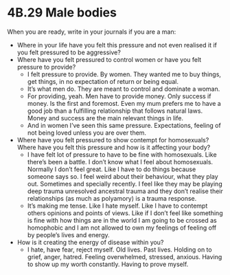 # 4B.29 Male bodies

When you are ready, write in your journals if you are a man:

- Where in your life have you felt this pressure and not even realised it if you felt pressured to be aggressive?
- Where have you felt pressured to control women or have you felt pressure to provide?
    - I felt pressure to provide. By women. They wanted me to buy things, get things, in no expectation of return or being equal.
    - It’s what men do. They are meant to control and dominate a woman.
    - For providing, yeah. Men have to provide money. Only success if money. Is the first and foremost. Even my mum prefers me to have a good job than a fulfilling relationship that follows natural laws. Money and success are the main relevant things in life.
    - And in women I’ve seen this same pressure. Expectations, feeling of not being loved unless you are over them.
- Where have you felt pressured to show contempt for homosexuals? Where have you felt this pressure and how is it affecting your body?
    - I have felt lot of pressure to have to be fine with homosexuals. Like there’s been a battle. I don’t know what I feel about homosexuals. Normally I don’t feel great. Like I have to do things because someone says so. I feel weird about their behaviour, what they play out. Sometimes and specially recently. I feel like they may be playing deep trauma unresolved ancestral trauma and they don’t realise their relationships (as much as polyamory) is a trauma response.
    - It’s making me tense. Like I hate myself. Like I have to contempt others opinions and points of views. Like if I don’t feel like something is fine with how things are in the world I am going to be crossed as homophobic and I am not allowed to own my feelings of feeling off by people’s lives and energy.
- How is it creating the energy of disease within you?
    - I hate, have fear, reject myself. Old lives. Past lives. Holding on to grief, anger, hatred. Feeling overwhelmed, stressed, anxious. Having to show up my worth constantly. Having to prove myself.